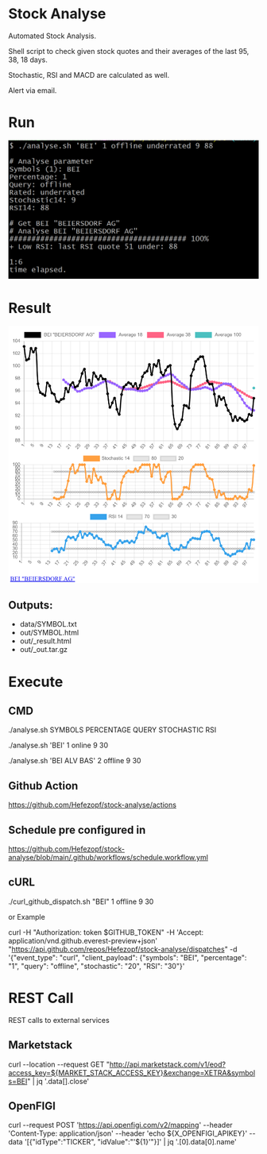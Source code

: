 # Stock Analyse
Automated Stock Analysis.

Shell script to check given stock quotes and their averages of the last 95, 38, 18 days.

Stochastic, RSI and MACD are calculated as well.

Alert via email.

# Run
![ScreenShotCMD](image/ScreenShotCMD.png "ScreenShotCMD")


# Result
![ScreenShotResult](image/ScreenShotResult.png "ScreenShotResult")

## Outputs:
- data/SYMBOL.txt
- out/SYMBOL.html
- out/_result.html
- out/_out.tar.gz


# Execute

## CMD
./analyse.sh SYMBOLS PERCENTAGE QUERY STOCHASTIC RSI

./analyse.sh 'BEI' 1 online 9 30

./analyse.sh 'BEI ALV BAS' 2 offline 9 30


## Github Action
https://github.com/Hefezopf/stock-analyse/actions


## Schedule pre configured in 
https://github.com/Hefezopf/stock-analyse/blob/main/.github/workflows/schedule.workflow.yml


## cURL
./curl_github_dispatch.sh "BEI" 1 offline 9 30

or Example

curl -H "Authorization: token $GITHUB_TOKEN" -H 'Accept: application/vnd.github.everest-preview+json' "https://api.github.com/repos/Hefezopf/stock-analyse/dispatches" -d '{"event_type": "curl", "client_payload": {"symbols": "BEI", "percentage": "1", "query": "offline", "stochastic": "20", "RSI": "30"}'


# REST Call

REST calls to external services
## Marketstack
curl  --location --request GET "http://api.marketstack.com/v1/eod?access_key=${MARKET_STACK_ACCESS_KEY}&exchange=XETRA&symbols=BEI" | jq '.data[].close'

## OpenFIGI
curl --request POST 'https://api.openfigi.com/v2/mapping' --header 'Content-Type: application/json' --header 'echo ${X_OPENFIGI_APIKEY}' --data '[{"idType":"TICKER", "idValue":"'${1}'"}]' | jq '.[0].data[0].name'


